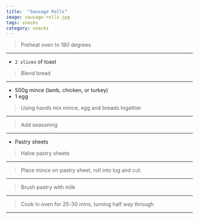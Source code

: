 ```yaml
---
title:  "Sausage Rolls"
image: sausage-rolls.jpg
tags: snacks
category: snacks
---
```


> Preheat oven to 180 degrees

---

* `2 slices` of toast

> Blend bread

---

* 500g mince (lamb, chicken, or turkey)
* 1 egg

> Using hands mix mince, egg and breads together

---

> Add seasoning

---

* Pastry sheets

> Halve pastry sheets

---

> Place mince on pastry sheet, roll into log and cut.

---

> Brush pastry with milk

---

> Cook in oven for 25-30 mins, turning half way through

---
